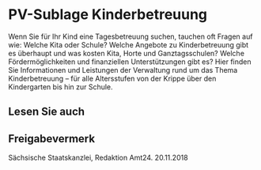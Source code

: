 # PV-Sublage Kinderbetreuung

Wenn Sie für Ihr Kind eine Tagesbetreuung suchen, tauchen oft Fragen auf wie: Welche Kita oder Schule? Welche Angebote zu Kinderbetreuung gibt es überhaupt und was kosten Kita, Horte und Ganztagsschulen? Welche Fördermöglichkeiten und finanziellen Unterstützungen gibt es? Hier finden Sie Informationen und Leistungen der Verwaltung rund um das Thema Kinderbetreuung – für alle Altersstufen von der Krippe über den Kindergarten bis hin zur Schule.

## Lesen Sie auch

## Freigabevermerk

Sächsische Staatskanzlei, Redaktion Amt24. 20.11.2018
